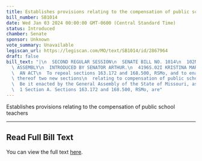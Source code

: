 ```yaml
---
title: Establishes provisions relating to the compensation of public school teachers
bill_number: SB1014
date: Wed Jan 03 2024 00:00:00 GMT-0600 (Central Standard Time)
status: Introduced
chamber: Senate
sponsor: Unknown
vote_summary: Unavailable
legiscan_url: https://legiscan.com/MO/text/SB1014/id/2867964
draft: false
bill_text: "|\n  SECOND REGULAR SESSION\n  SENATE BILL NO. 1014\n  102ND GENERA L\
  \ ASSEMBLY\n  INTRODUCED BY SENATOR ARTHUR.\n  4196S.02I KRISTINA MARTIN, Secretary\n\
  \  AN ACT\n  To repeal sections 163.172 and 168.500, RSMo, and to enact in lieu\
  \ thereof two new sections\n  relating to compensation of public school teachers.\n\
  \  Be it enacted by the General Assembly of the State of Missouri, as follows:\n\
  \  1 Section A. Sections 163.172 and 168.500, RSMo, are"
---
```

Establishes provisions relating to the compensation of public school teachers

---

## Read Full Bill Text

You can view the full text [here](https://legiscan.com/MO/text/SB1014/id/2867964).
